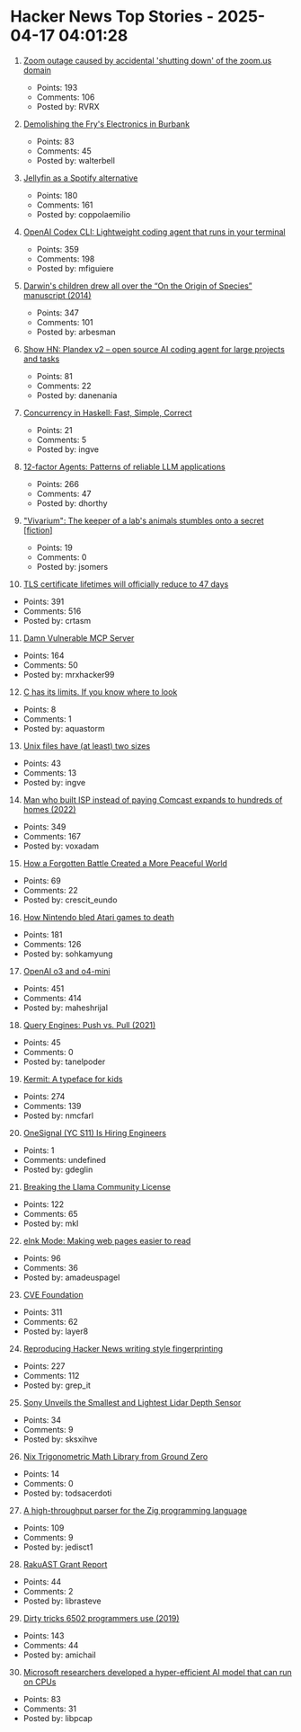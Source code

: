 # Hacker News Top Stories - 2025-04-17 04:01:28

1. [Zoom outage caused by accidental 'shutting down' of the zoom.us domain](https://status.zoom.us/incidents/pw9r9vnq5rvk)
   - Points: 193
   - Comments: 106
   - Posted by: RVRX

2. [Demolishing the Fry's Electronics in Burbank](https://www.latimes.com/00000196-230a-d4c4-abd7-fb5a95770000-123)
   - Points: 83
   - Comments: 45
   - Posted by: walterbell

3. [Jellyfin as a Spotify alternative](https://coppolaemilio.com/entries/i-left-spotify-what-happened-next/)
   - Points: 180
   - Comments: 161
   - Posted by: coppolaemilio

4. [OpenAI Codex CLI: Lightweight coding agent that runs in your terminal](https://github.com/openai/codex)
   - Points: 359
   - Comments: 198
   - Posted by: mfiguiere

5. [Darwin's children drew all over the “On the Origin of Species” manuscript (2014)](https://theappendix.net/posts/2014/02/darwins-children-drew-vegetable-battles-on-the-origin-of-species)
   - Points: 347
   - Comments: 101
   - Posted by: arbesman

6. [Show HN: Plandex v2 – open source AI coding agent for large projects and tasks](https://github.com/plandex-ai/plandex)
   - Points: 81
   - Comments: 22
   - Posted by: danenania

7. [Concurrency in Haskell: Fast, Simple, Correct](https://bitbashing.io/haskell-concurrency.html)
   - Points: 21
   - Comments: 5
   - Posted by: ingve

8. [12-factor Agents: Patterns of reliable LLM applications](https://github.com/humanlayer/12-factor-agents)
   - Points: 266
   - Comments: 47
   - Posted by: dhorthy

9. ["Vivarium": The keeper of a lab's animals stumbles onto a secret [fiction]](https://jsomers.net/vivarium/)
   - Points: 19
   - Comments: 0
   - Posted by: jsomers

10. [TLS certificate lifetimes will officially reduce to 47 days](https://www.digicert.com/blog/tls-certificate-lifetimes-will-officially-reduce-to-47-days)
   - Points: 391
   - Comments: 516
   - Posted by: crtasm

11. [Damn Vulnerable MCP Server](https://github.com/harishsg993010/damn-vulnerable-MCP-server)
   - Points: 164
   - Comments: 50
   - Posted by: mrxhacker99

12. [C has its limits. If you know where to look](https://subethasoftware.com/2024/12/09/c-has-its-limits-if-you-know-where-to-look/)
   - Points: 8
   - Comments: 1
   - Posted by: aquastorm

13. [Unix files have (at least) two sizes](https://utcc.utoronto.ca/~cks/space/blog/unix/UnixFilesTwoSizes)
   - Points: 43
   - Comments: 13
   - Posted by: ingve

14. [Man who built ISP instead of paying Comcast expands to hundreds of homes (2022)](https://arstechnica.com/tech-policy/2022/08/man-who-built-isp-instead-of-paying-comcast-50k-expands-to-hundreds-of-homes/)
   - Points: 349
   - Comments: 167
   - Posted by: voxadam

15. [How a Forgotten Battle Created a More Peaceful World](https://worldhistory.substack.com/p/how-a-forgotten-battle-created-a)
   - Points: 69
   - Comments: 22
   - Posted by: crescit_eundo

16. [How Nintendo bled Atari games to death](https://thereader.mitpress.mit.edu/how-nintendo-bled-atari-games-to-death/)
   - Points: 181
   - Comments: 126
   - Posted by: sohkamyung

17. [OpenAI o3 and o4-mini](https://openai.com/index/introducing-o3-and-o4-mini/)
   - Points: 451
   - Comments: 414
   - Posted by: maheshrijal

18. [Query Engines: Push vs. Pull (2021)](https://justinjaffray.com/query-engines-push-vs.-pull/)
   - Points: 45
   - Comments: 0
   - Posted by: tanelpoder

19. [Kermit: A typeface for kids](https://microsoft.design/articles/introducing-kermit-a-typeface-for-kids/)
   - Points: 274
   - Comments: 139
   - Posted by: nmcfarl

20. [OneSignal (YC S11) Is Hiring Engineers](https://onesignal.com/careers)
   - Points: 1
   - Comments: undefined
   - Posted by: gdeglin

21. [Breaking the Llama Community License](https://notes.victor.earth/youre-probably-breaking-the-llama-community-license/)
   - Points: 122
   - Comments: 65
   - Posted by: mkl

22. [eInk Mode: Making web pages easier to read](https://jackscogito.blogspot.com/2025/04/e-ink-mode-making-web-pages-easier-to.html)
   - Points: 96
   - Comments: 36
   - Posted by: amadeuspagel

23. [CVE Foundation](https://www.thecvefoundation.org/home)
   - Points: 311
   - Comments: 62
   - Posted by: layer8

24. [Reproducing Hacker News writing style fingerprinting](https://antirez.com/news/150)
   - Points: 227
   - Comments: 112
   - Posted by: grep_it

25. [Sony Unveils the Smallest and Lightest Lidar Depth Sensor](https://petapixel.com/2025/04/15/sony-unveils-the-worlds-smallest-and-lightest-lidar-depth-sensor/)
   - Points: 34
   - Comments: 9
   - Posted by: sksxihve

26. [Nix Trigonometric Math Library from Ground Zero](https://lantian.pub/en/article/modify-computer/nix-trigonometric-math-library-from-zero.lantian/)
   - Points: 14
   - Comments: 0
   - Posted by: todsacerdoti

27. [A high-throughput parser for the Zig programming language](https://github.com/Validark/Accelerated-Zig-Parser)
   - Points: 109
   - Comments: 9
   - Posted by: jedisct1

28. [RakuAST Grant Report](https://niner.name/blog/rakuast_grant_report/index.html)
   - Points: 44
   - Comments: 2
   - Posted by: librasteve

29. [Dirty tricks 6502 programmers use (2019)](https://nurpax.github.io/posts/2019-08-18-dirty-tricks-6502-programmers-use.html)
   - Points: 143
   - Comments: 44
   - Posted by: amichail

30. [Microsoft researchers developed a hyper-efficient AI model that can run on CPUs](https://techcrunch.com/2025/04/16/microsoft-researchers-say-theyve-developed-a-hyper-efficient-ai-model-that-can-run-on-cpus/)
   - Points: 83
   - Comments: 31
   - Posted by: libpcap

